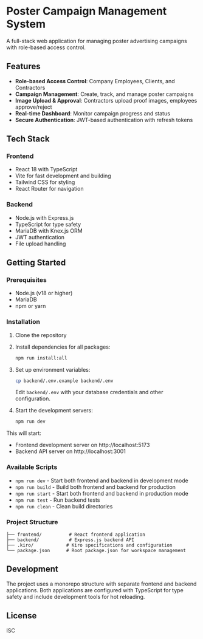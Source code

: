 # Poster Campaign Management System

A full-stack web application for managing poster advertising campaigns with role-based access control.

## Features

- **Role-based Access Control**: Company Employees, Clients, and Contractors
- **Campaign Management**: Create, track, and manage poster campaigns
- **Image Upload & Approval**: Contractors upload proof images, employees approve/reject
- **Real-time Dashboard**: Monitor campaign progress and status
- **Secure Authentication**: JWT-based authentication with refresh tokens

## Tech Stack

### Frontend
- React 18 with TypeScript
- Vite for fast development and building
- Tailwind CSS for styling
- React Router for navigation

### Backend
- Node.js with Express.js
- TypeScript for type safety
- MariaDB with Knex.js ORM
- JWT authentication
- File upload handling

## Getting Started

### Prerequisites
- Node.js (v18 or higher)
- MariaDB
- npm or yarn

### Installation

1. Clone the repository
2. Install dependencies for all packages:
   ```bash
   npm run install:all
   ```

3. Set up environment variables:
   ```bash
   cp backend/.env.example backend/.env
   ```
   Edit `backend/.env` with your database credentials and other configuration.

4. Start the development servers:
   ```bash
   npm run dev
   ```

This will start:
- Frontend development server on http://localhost:5173
- Backend API server on http://localhost:3001

### Available Scripts

- `npm run dev` - Start both frontend and backend in development mode
- `npm run build` - Build both frontend and backend for production
- `npm run start` - Start both frontend and backend in production mode
- `npm run test` - Run backend tests
- `npm run clean` - Clean build directories

### Project Structure

```
├── frontend/          # React frontend application
├── backend/           # Express.js backend API
├── .kiro/            # Kiro specifications and configuration
└── package.json      # Root package.json for workspace management
```

## Development

The project uses a monorepo structure with separate frontend and backend applications. Both applications are configured with TypeScript for type safety and include development tools for hot reloading.

## License

ISC